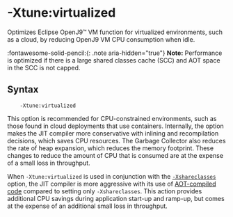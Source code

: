 <!--
* Copyright (c) 2017, 2025 IBM Corp. and others
*
* This program and the accompanying materials are made
* available under the terms of the Eclipse Public License 2.0
* which accompanies this distribution and is available at
* https://www.eclipse.org/legal/epl-2.0/ or the Apache
* License, Version 2.0 which accompanies this distribution and
* is available at https://www.apache.org/licenses/LICENSE-2.0.
*
* This Source Code may also be made available under the
* following Secondary Licenses when the conditions for such
* availability set forth in the Eclipse Public License, v. 2.0
* are satisfied: GNU General Public License, version 2 with
* the GNU Classpath Exception [1] and GNU General Public
* License, version 2 with the OpenJDK Assembly Exception [2].
*
* [1] https://www.gnu.org/software/classpath/license.html
* [2] https://openjdk.org/legal/assembly-exception.html
*
* SPDX-License-Identifier: EPL-2.0 OR Apache-2.0 OR GPL-2.0-only WITH Classpath-exception-2.0 OR GPL-2.0-only WITH OpenJDK-assembly-exception-1.0
-->

# -Xtune:virtualized

Optimizes Eclipse OpenJ9&trade; VM function for virtualized environments, such as a cloud, by reducing OpenJ9 VM CPU consumption when idle.

:fontawesome-solid-pencil:{: .note aria-hidden="true"} **Note:** Performance is optimized if there is a large shared classes cache (SCC) and AOT space in the SCC is not capped.

## Syntax

        -Xtune:virtualized

This option is recommended for CPU-constrained environments, such as those found in cloud deployments that use containers. Internally, the option makes the JIT compiler more conservative with inlining and recompilation decisions, which saves CPU resources. The Garbage Collector also reduces the rate of heap expansion, which reduces the memory footprint. These changes to reduce the amount of CPU that is consumed are at the expense of a small loss in throughput.

When `-Xtune:virtualized` is used in conjunction with the [`-Xshareclasses`](xshareclasses.md) option, the JIT compiler is more aggressive with its use of [AOT-compiled code](aot.md) compared to setting only `-Xshareclasses`. This action provides additional CPU savings during application start-up and ramp-up, but comes at the expense of an additional small loss in throughput.

<!-- 23 OCt 2025 - SK - The link given in the below example is now obsolete and is deleted in the given path.
## See also

- For an example of the effect of using this option, see: [Measuring the strengths of OpenJDK with Eclipse OpenJ9](https://github.com/eclipse-openj9/openj9-website/blob/master/benchmark/daytrader3.md)-->


<!-- ==== END OF TOPIC ==== xtunevirtualized.md ==== -->
